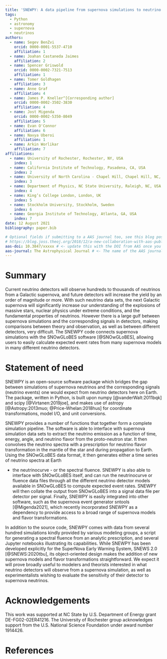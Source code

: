 ```yaml
---
title: 'SNEWPY: A data pipeline from supernova simulations to neutrino signals'
tags:
  - Python
  - astronomy
  - supernova
  - neutrinos
authors:
  - name: Segev BenZvi
    orcid: 0000-0001-5537-4710
    affiliation: 1
  - name: Joahan Castaneda Jaimes
    affiliation: 2
  - name: Spencer Griswold
    orcid: 0000-0002-7321-7513
    affiliation: 1
  - name: Tomer Goldhagen
    affiliation: 3
  - name: Anne Graf
    affiliation: 4
  - name: James P. Kneller^[Corresponding author]
    orcid: 0000-0002-3502-3830
    affiliation: 4
  - name: Jost Migenda
    orcid: 0000-0002-5350-8049
    affiliation: 5
  - name: Evan O'Connor
    affiliation: 6
  - name: Navya Uberoi
    affiliation: 1
  - name: Arkin Worlikar
    affiliation: 7
affiliations:
  - name: University of Rochester, Rochester, NY, USA
    index: 1
  - name: California Institute of Technology, Pasadena, CA, USA
    index: 2
  - name: University of North Carolina - Chapel Hill, Chapel Hill, NC, USA
    index: 3
  - name: Department of Physics, NC State University, Raleigh, NC, USA
    index: 4
  - name: King’s College London, London, UK
    index: 5
  - name: Stockholm University, Stockholm, Sweden
    index: 6
  - name: Georgia Institute of Technology, Atlanta, GA, USA
    index: 7
date: 12 August 2021
bibliography: paper.bib

# Optional fields if submitting to a AAS journal too, see this blog post:
# https://blog.joss.theoj.org/2018/12/a-new-collaboration-with-aas-publishing
aas-doi: 10.3847/xxxxx # <- update this with the DOI from AAS once you know it.
aas-journal: The Astrophysical Journal # <- The name of the AAS journal.
---
```



# Summary

Current neutrino detectors will observe hundreds to thousands of neutrinos
from a Galactic supernova, and future detectors will increase the yield by
an order of magnitude or more. With such neutrino data sets, the next
Galactic supernova will significantly increase our understanding of the
explosions of massive stars, nuclear physics under extreme conditions, and
the fundamental properties of neutrinos. However there is a large gulf
between supernova simulations and the corresponding signals in detectors,
making comparisons between theory and observation, as well as between
different detectors, very difficult. The SNEWPY code connects supernova
simulations with the SNOwGLoBES software [@SNOwGLoBES], allowing users to
easily calculate expected event rates from many supernova models in many
different neutrino detectors. 

# Statement of need

SNEWPY is an open-source software package which bridges the gap between
simulations of supernova neutrinos and the corresponding signals (neutrino
events) one would expect from neutrino detectors here on Earth. The package,
written in Python, is built upon numpy [@vanderWalt:2011bqk] and scipy
[@Virtanen:2019joe], and makes use of astropy [@Astropy:2013muo;
@Price-Whelan:2018hus] for coordinate transformations, model I/O, and unit
conversions.

SNEWPY provides a number of functions that together form a complete
simulation pipeline.  The software is able to interface with supernova
simulation data sets to extract the neutrino emission as a function of time,
energy, angle, and neutrino flavor from the proto-neutron star. It then
convolves the neutrino spectra with a prescription for neutrino flavor
transformation in the mantle of the star and during propagation to Earth. Using the SNOwGLoBES data
format, it then generates either a time series of neutrino spectra at Earth
- the neutrinocurve - or the spectral fluence. SNEWPY is also able to
interface with SNOwGLoBES itself, and can run the neutrinocurve or fluence
data files through all the different neutrino detector models available in
SNOwGLoBES to compute expected event rates.  SNEWPY will then collate the
output from SNOwGLoBES into a signal data file per detector per signal.
Finally, SNEWPY is easily integrated into other software, such as the
supernova event generator sntools [@Migenda2021], which recently
incorporated SNEWPY as a dependency to provide access to a broad range of
supernova models and flavor transformations.

In addition to the source code, SNEWPY comes with data from several hundred
simulations kindly provided by various modeling groups, a script for
generating a spectral fluence from an analytic prescription, and several
Jupyter notebooks illustrating its capabilities. While SNEWPY has been
developed explicitly for the SuperNova Early Warning System, SNEWS 2.0
[@SNEWS:2020tbu], its object-oriented design makes the addition of new
supernova models and flavor transformations straightforward. We expect it
will prove broadly useful to modelers and theorists interested in what
neutrino detectors will observe from a supernova simulation, as well as
experimentalists wishing to evaluate the sensitivity of their detector to
supernova neutrinos. 

# Acknowledgements

This work was supported at NC State by U.S. Department of Energy grant
DE-FG02-02ER41216. The University of Rochester group acknowledges support
from the U.S. National Science Foundation under award number 1914426.

# References
